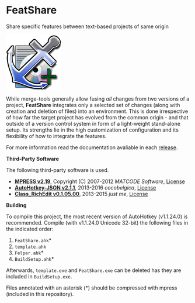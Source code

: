 FeatShare
=========

Share specific features between text-based projects of same origin

![FeatShare](doc/_static/images/icon.png)

While merge-tools generally allow fusing *all* changes from two versions of a project, **FeatShare** integrates only a selected
set of changes (along with creation and deletion of files) into an environment. This is done irrespective of how far
the target project has evolved from the common origin - and that outside of a version control system in form of a light-weight
stand-alone setup.
Its strengths lie in the high customization of configuration and its flexibility of how to integrate the features.

For more information read the documentation avaliable in each [release](../../releases/latest).


**Third-Party Software**

The following third-party software is used.

- **[MPRESS v2.19](http://autohotkey.com/mpress/mpress_web.htm)**, Copyright (C) 2007-2012 *MATCODE Software*, [License](mpress/LICENSE)
- **[AutoHotkey-JSON v2.1.1](http://github.com/cocobelgica/AutoHotkey-JSON)**, 2013-2016 *cocobelgica*, [License](lib/AutoHotkey-JSON/LICENSE)
- **[Class_RichEdit v0.1.05.00](http://github.com/AHK-just-me/Class_RichEdit)**, 2013-2015 *just me*, [License](lib/Class_RichEdit/LICENSE)


**Building**

To compile this project, the most recent version of AutoHotkey (v1.1.24.0) is recommended.
Compile (with v1.1.24.0 Unicode 32-bit) the following files in the indicated order:

 1. ``FeatShare.ahk``*
 1. ``template.ahk``
 1. ``Felper.ahk``*
 1. ``BuildSetup.ahk``*

Afterwards, ``template.exe`` and ``FeatShare.exe`` can be deleted has they are included in ``BuildSetup.exe``.

Files annotated with an asterisk (*) should be compressed with mpress (included in this repository).
